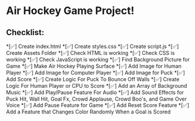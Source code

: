 # Air Hockey Game Project!

## Checklist:
*[✅] Create index.html
*[✅] Create styles.css
*[✅] Create script.js
*[✅] Create Assets Folder
*[✅] Check HTML is working
*[✅] Check CSS is working
*[✅] Check JavaScript is working
*[✅] Find Background Picture for Game
*[✅] Make Air Hockey Playing Surface
*[✅] Add Image for Human Player
*[✅] Add Image for Computer Player
*[✅] Add Image for Puck
*[✅] Add Score
*[✅] Create Logic For Puck To Bounce Off Walls
*[✅] Create Logic For Human Player or CPU to Score
*[✅] Add an Array of Background Music
*[✅] Add Play/Pause Feature For Audio
*[✅] Add Sound Effects for Puck Hit, Wall Hit, Goal Fx, Crowd Applause, Crowd Boo's, and Game Over Voice
*[✅] Add Pause Feature for Game
*[✅] Add Reset Score Feature
*[✅] Add a Feature that Changes Color Randomly When a Goal is Scored 
 